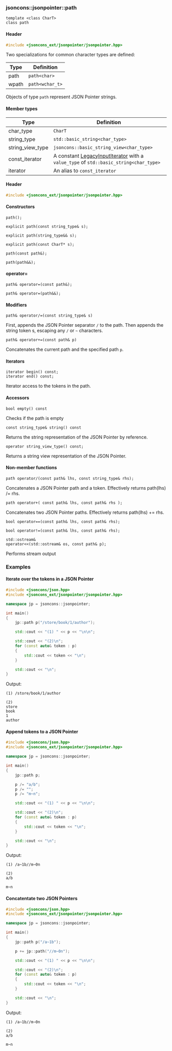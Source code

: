### jsoncons::jsonpointer::path

```
template <class CharT>
class path
```
#### Header
```c++
#include <jsoncons_ext/jsonpointer/jsonpointer.hpp>
```

Two specializations for common character types are defined:

Type      |Definition
----------|------------------------------
path      |`path<char>`
wpath     |`path<wchar_t>`

Objects of type `path` represent JSON Pointer strings.

#### Member types
Type        |Definition
------------|------------------------------
char_type   | `CharT`
string_type | `std::basic_string<char_type>`
string_view_type | `jsoncons::basic_string_view<char_type>`
const_iterator | A constant [LegacyInputIterator](https://en.cppreference.com/w/cpp/named_req/InputIterator) with a `value_type` of `std::basic_string<char_type>`
iterator    | An alias to `const_iterator`

#### Header
```c++
#include <jsoncons_ext/jsonpointer/jsonpointer.hpp>
```

#### Constructors

    path();

    explicit path(const string_type& s);

    explicit path(string_type&& s);

    explicit path(const CharT* s);

    path(const path&);

    path(path&&);

#### operator=

    path& operator=(const path&);

    path& operator=(path&&);

#### Modifiers

    path& operator/=(const string_type& s)
First, appends the JSON Pointer separator `/` to the path. Then appends the string token s, escaping any `/` or `~` characters.

    path& operator+=(const path& p)
Concatenates the current path and the specified path `p`. 

#### Iterators

    iterator begin() const;
    iterator end() const;
Iterator access to the tokens in the path.

#### Accessors

    bool empty() const
Checks if the path is empty

    const string_type& string() const
Returns the string representation of the JSON Pointer by reference.

    operator string_view_type() const;
Returns a string view representation of the JSON Pointer.

#### Non-member functions
    path operator/(const path& lhs, const string_type& rhs);
Concatenates a JSON Pointer path and a token. Effectively returns path(lhs) /= rhs.

    path operator+( const path& lhs, const path& rhs );
Concatenates two JSON Pointer paths. Effectively returns path(lhs) += rhs.

    bool operator==(const path& lhs, const path& rhs);

    bool operator!=(const path& lhs, const path& rhs);

    std::ostream&
    operator<<(std::ostream& os, const path& p);
Performs stream output

### Examples

#### Iterate over the tokens in a JSON Pointer

```c++
#include <jsoncons/json.hpp>
#include <jsoncons_ext/jsonpointer/jsonpointer.hpp>

namespace jp = jsoncons::jsonpointer;

int main()
{
    jp::path p("/store/book/1/author");

    std::cout << "(1) " << p << "\n\n";

    std::cout << "(2)\n";
    for (const auto& token : p)
    {
        std::cout << token << "\n";
    }

    std::cout << "\n";
}
```
Output:
```
(1) /store/book/1/author

(2)
store
book
1
author
```

#### Append tokens to a JSON Pointer

```c++
#include <jsoncons/json.hpp>
#include <jsoncons_ext/jsonpointer/jsonpointer.hpp>

namespace jp = jsoncons::jsonpointer;

int main()
{
    jp::path p;

    p /= "a/b";
    p /= "";
    p /= "m~n";

    std::cout << "(1) " << p << "\n\n";

    std::cout << "(2)\n";
    for (const auto& token : p)
    {
        std::cout << token << "\n";
    }

    std::cout << "\n";
}
```
Output:
```
(1) /a~1b//m~0n

(2)
a/b

m~n
```

#### Concatentate two JSON Pointers

```c++
#include <jsoncons/json.hpp>
#include <jsoncons_ext/jsonpointer/jsonpointer.hpp>

namespace jp = jsoncons::jsonpointer;

int main()
{
    jp::path p("/a~1b");

    p += jp::path("//m~0n");

    std::cout << "(1) " << p << "\n\n";

    std::cout << "(2)\n";
    for (const auto& token : p)
    {
        std::cout << token << "\n";
    }

    std::cout << "\n";
}
```
Output:
```
(1) /a~1b//m~0n

(2)
a/b

m~n
```

